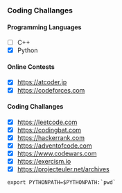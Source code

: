 ### Coding Challanges
#### Programming Languages
- [ ] C++
- [x] Python

#### Online Contests
- [x] https://atcoder.jp
- [x] https://codeforces.com

#### Coding Challanges
- [x] https://leetcode.com
- [x] https://codingbat.com
- [x] https://hackerrank.com
- [x] https://adventofcode.com
- [x] https://www.codewars.com
- [x] https://exercism.io
- [x] https://projecteuler.net/archives

```console
export PYTHONPATH=$PYTHONPATH:`pwd`
```

